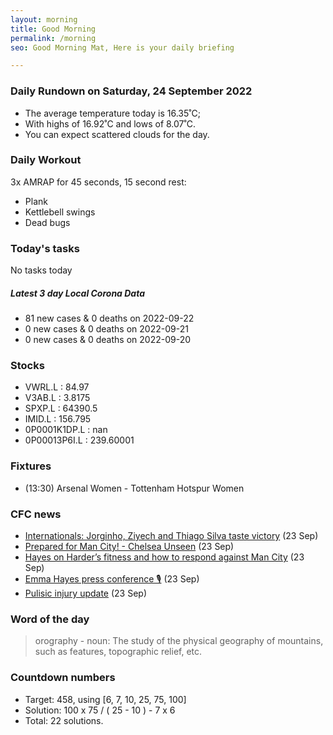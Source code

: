 ```yaml
---
layout: morning
title: Good Morning
permalink: /morning
seo: Good Morning Mat, Here is your daily briefing

---
```


<!-- weather_marker starts -->
### Daily Rundown on Saturday, 24 September 2022

- The average temperature today is 16.35˚C;
- With highs of 16.92˚C and lows of 8.07˚C.
- You can expect scattered clouds for the day.

<!-- weather_marker ends -->

### Daily Workout
<!-- workout_marker starts -->
3x AMRAP for 45 seconds, 15 second rest:

- Plank
- Kettlebell swings
- Dead bugs

<!-- workout_marker ends -->

### Today's tasks
<!-- task_marker starts -->
No tasks today
<!-- task_marker ends -->

<!-- c19_marker starts -->
##### Latest 3 day Local Corona Data

- 81 new cases & 0 deaths on 2022-09-22
- 0 new cases & 0 deaths on 2022-09-21
- 0 new cases & 0 deaths on 2022-09-20

<!-- c19_marker ends -->

### Stocks

<!-- stocks_marker starts -->

- VWRL.L : 84.97
- V3AB.L : 3.8175
- SPXP.L : 64390.5
- IMID.L : 156.795
- 0P0001K1DP.L : nan
- 0P00013P6I.L : 239.60001

<!-- stocks_marker ends -->

### Fixtures

<!-- sports_marker starts -->

<ul>
<li>(13:30) Arsenal Women - Tottenham Hotspur Women</li>
</ul>

<!-- sports_marker ends -->

### CFC news

<!-- cfc_marker starts -->
- [Internationals: Jorginho, Ziyech and Thiago Silva taste victory](https://chelseafc.com/en/news/article/internationals-jorginho-ziyech-and-thiago-silva-taste-victory) (23 Sep)
- [Prepared for Man City! - Chelsea Unseen](https://chelseafc.com/en/video/prepared-for-man-city-or-chelsea-unseen) (23 Sep)
- [Hayes on Harder’s fitness and how to respond against Man City](https://chelseafc.com/en/news/article/hayes-on-harders-fitness-and-how-to-respond-against-man-city) (23 Sep)
- [Emma Hayes press conference 🎙](https://chelseafc.com/en/video/emma-hayes-press-conference) (23 Sep)
- [Pulisic injury update](https://chelseafc.com/en/news/article/pulisic-injury-update) (23 Sep)

<!-- cfc_marker ends -->

### Word of the day
<!-- word_marker starts -->

 > orography - noun: The study of the physical geography of mountains, such as features, topographic relief, etc.

<!-- word_marker ends -->

### Countdown numbers
<!-- game_marker starts -->

- Target: 458, using [6, 7, 10, 25, 75, 100]
- Solution: 100 x 75 / ( 25 - 10 ) - 7 x 6
- Total: 22 solutions.

<!-- game_marker ends -->